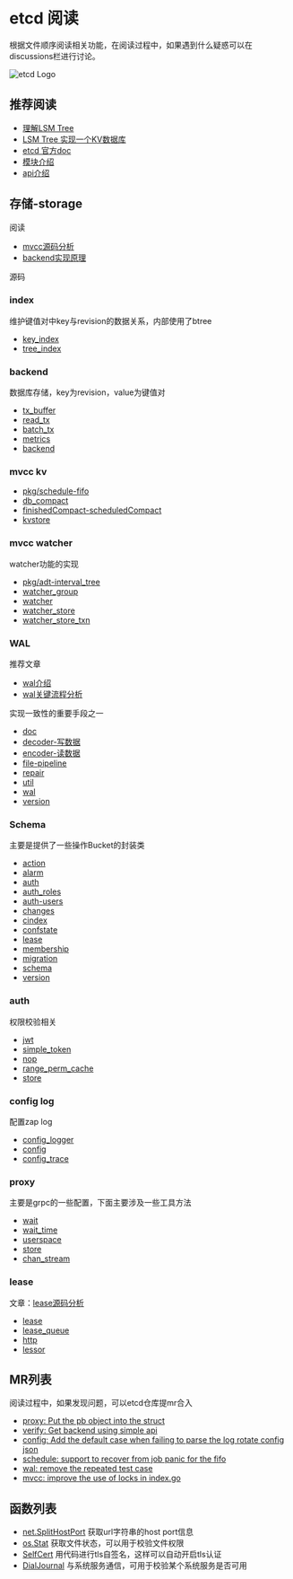 # etcd 阅读
根据文件顺序阅读相关功能，在阅读过程中，如果遇到什么疑惑可以在discussions栏进行讨论。

![etcd Logo](logos/etcd-horizontal-color.svg)

## 推荐阅读

- [理解LSM Tree](https://mp.weixin.qq.com/s/7kdg7VQMxa4TsYqPfF8Yug)
- [LSM Tree 实现一个KV数据库](https://www.cnblogs.com/whuanle/p/16297025.html)
- [etcd 官方doc](https://etcd.io/docs/v3.5/)
- [模块介绍](https://etcd.io/docs/v3.5/dev-internal/modules/)
- [api介绍](https://www.lixueduan.com/post/etcd/03-v3-analyze/)

## 存储-storage

阅读
- [mvcc源码分析](https://www.lixueduan.com/post/etcd/12-mvcc-analyze/)
- [backend实现原理](https://blog.csdn.net/u010853261/article/details/109630223)

源码 
### index
维护键值对中key与revision的数据关系，内部使用了btree
- [key_index](https://github.com/SimFG/etcd-doc/blob/simfg-doc/server/storage/mvcc/key_index.go)
- [tree_index](https://github.com/SimFG/etcd-doc/blob/simfg-doc/server/storage/mvcc/index.go)
### backend
数据库存储，key为revision，value为键值对
- [tx_buffer](https://github.com/SimFG/etcd-doc/blob/simfg-doc/server/storage/backend/tx_buffer.go)
- [read_tx](https://github.com/SimFG/etcd-doc/blob/simfg-doc/server/storage/backend/read_tx.go)
- [batch_tx](https://github.com/SimFG/etcd-doc/blob/simfg-doc/server/storage/backend/batch_tx.go)
- [metrics](https://github.com/SimFG/etcd-doc/blob/simfg-doc/server/storage/backend/metrics.go)
- [backend](https://github.com/SimFG/etcd-doc/blob/simfg-doc/server/storage/backend/backend.go)
### mvcc kv
- [pkg/schedule-fifo](https://github.com/SimFG/etcd-doc/blob/simfg-doc/pkg/schedule/schedule.go)
- [db_compact](https://github.com/SimFG/etcd-doc/blob/simfg-doc/server/storage/mvcc/kvstore_compaction.go)
- [finishedCompact-scheduledCompact](https://github.com/SimFG/etcd-doc/blob/simfg-doc/server/storage/mvcc/store.go)
- [kvstore](https://github.com/SimFG/etcd-doc/blob/simfg-doc/server/storage/mvcc/kvstore.go)
### mvcc watcher
watcher功能的实现
- [pkg/adt-interval_tree](https://github.com/SimFG/etcd-doc/blob/simfg-doc/pkg/adt/interbal_tree.go)
- [watcher_group](https://github.com/SimFG/etcd-doc/blob/simfg-doc/server/storage/mvcc/watcher_group.go)
- [watcher](https://github.com/SimFG/etcd-doc/blob/simfg-doc/server/storage/mvcc/watcher.go)
- [watcher_store](https://github.com/SimFG/etcd-doc/blob/simfg-doc/server/storage/mvcc/watchable_store.go)
- [watcher_store_txn](https://github.com/SimFG/etcd-doc/blob/simfg-doc/server/storage/mvcc/watchable_store_txn.go)
### WAL
推荐文章

- [wal介绍](https://www.codedump.info/post/20210628-etcd-wal/)
- [wal关键流程分析](https://zhuanlan.zhihu.com/p/380378857)

实现一致性的重要手段之一
- [doc](https://github.com/SimFG/etcd-doc/blob/simfg-doc/server/storage/wal/doc.go)
- [decoder-写数据](https://github.com/SimFG/etcd-doc/blob/simfg-doc/server/storage/wal/decoder.go)
- [encoder-读数据](https://github.com/SimFG/etcd-doc/blob/simfg-doc/server/storage/wal/encoder.go)
- [file-pipeline](https://github.com/SimFG/etcd-doc/blob/simfg-doc/server/storage/wal/file_pipeline.go)
- [repair](https://github.com/SimFG/etcd-doc/blob/simfg-doc/server/storage/wal/repair.go)
- [util](https://github.com/SimFG/etcd-doc/blob/simfg-doc/server/storage/wal/util.go)
- [wal](https://github.com/SimFG/etcd-doc/blob/simfg-doc/server/storage/wal/wal.go)
- [version](https://github.com/SimFG/etcd-doc/blob/simfg-doc/server/storage/wal/version.go)
### Schema
主要是提供了一些操作Bucket的封装类
- [action](https://github.com/SimFG/etcd-doc/blob/simfg-doc/server/storage/schema/actions.go)
- [alarm](https://github.com/SimFG/etcd-doc/blob/simfg-doc/server/storage/schema/alarm.go)
- [auth](https://github.com/SimFG/etcd-doc/blob/simfg-doc/server/storage/schema/auth.go)
- [auth_roles](https://github.com/SimFG/etcd-doc/blob/simfg-doc/server/storage/schema/auth_roles.go)
- [auth-users](https://github.com/SimFG/etcd-doc/blob/simfg-doc/server/storage/schema/auth_users.go)
- [changes](https://github.com/SimFG/etcd-doc/blob/simfg-doc/server/storage/schema/changes.go)
- [cindex](https://github.com/SimFG/etcd-doc/blob/simfg-doc/server/storage/schema/cindex.go)
- [confstate](https://github.com/SimFG/etcd-doc/blob/simfg-doc/server/storage/schema/confstate.go)
- [lease](https://github.com/SimFG/etcd-doc/blob/simfg-doc/server/storage/schema/lease.go)
- [membership](https://github.com/SimFG/etcd-doc/blob/simfg-doc/server/storage/schema/membership.go)
- [migration](https://github.com/SimFG/etcd-doc/blob/simfg-doc/server/storage/schema/migration.go)
- [schema](https://github.com/SimFG/etcd-doc/blob/simfg-doc/server/storage/schema/schema.go)
- [version](https://github.com/SimFG/etcd-doc/blob/simfg-doc/server/storage/schema/version.go)
### auth
权限校验相关
- [jwt](https://github.com/SimFG/etcd-doc/blob/simfg-doc/server/auth/jwt.go)
- [simple_token](https://github.com/SimFG/etcd-doc/blob/simfg-doc/server/auth/simple_token.go)
- [nop](https://github.com/SimFG/etcd-doc/blob/simfg-doc/server/auth/nop.go)
- [range_perm_cache](https://github.com/SimFG/etcd-doc/blob/simfg-doc/server/auth/range_perm_cache.go)
- [store](https://github.com/SimFG/etcd-doc/blob/simfg-doc/server/auth/store.go)
### config log
配置zap log
- [config_logger](server/embed/config_logging.go)
- [config](server/embed/config.go)
- [config_trace](server/embed/config_tracing.go)
### proxy
主要是grpc的一些配置，下面主要涉及一些工具方法
- [wait](pkg/wait/wait.go)
- [wait_time](pkg/wait/wait_time.go)
- [userspace](server/proxy/tcpproxy/userspace.go)
- [store](server/proxy/grpcproxy/cache/store.go)
- [chan_stream](server/proxy/grpcproxy/adapter/chan_stream.go)
### lease
文章：[lease源码分析](https://www.modb.pro/db/79463)
- [lease](server/lease/lease.go)
- [lease_queue](server/lease/lease_queue.go)
- [http](server/lease/leasehttp/http.go)
- [lessor](server/lease/lessor.go)

## MR列表
阅读过程中，如果发现问题，可以etcd仓库提mr合入
- [proxy: Put the pb object into the struct](https://github.com/etcd-io/etcd/pull/14157)
- [verify: Get backend using simple api](https://github.com/etcd-io/etcd/pull/14153)
- [config: Add the default case when failing to parse the log rotate config json](https://github.com/etcd-io/etcd/pull/14146)
- [schedule: support to recover from job panic for the fifo](https://github.com/etcd-io/etcd/pull/14109)
- [wal: remove the repeated test case](https://github.com/etcd-io/etcd/pull/14106)
- [mvcc: improve the use of locks in index.go](https://github.com/etcd-io/etcd/pull/14084)

## 函数列表
- [net.SplitHostPort](server/embed/config.go) 获取url字符串的host port信息
- [os.Stat](client/pkg/fileutil/fileutil.go) 获取文件状态，可以用于校验文件权限
- [SelfCert](client/pkg/transport/listener.go#188) 用代码进行tls自签名，这样可以自动开启tls认证
- [DialJournal](client/pkg/systemd/journal.go) 与系统服务通信，可用于校验某个系统服务是否可用